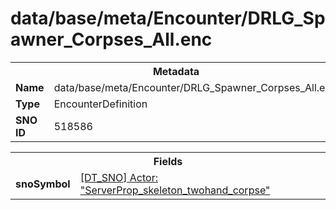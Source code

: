 <h1>data/base/meta/Encounter/DRLG_Spawner_Corpses_All.enc</h1><table><tr><th colspan="100%">Metadata</th></tr><tr><td><b>Name</b></td><td>data/base/meta/Encounter/DRLG_Spawner_Corpses_All.enc</td></tr><tr><td><b>Type</b></td><td>EncounterDefinition</td></tr><tr><td><b>SNO ID</b></td><td>518586</td></tr></table>

<table><tr><th colspan="100%">Fields</th></tr><tr><td><b>snoSymbol</b></td><td><a href="..\Actor\ServerProp_skeleton_twohand_corpse.acr">[DT_SNO] Actor: "ServerProp_skeleton_twohand_corpse"</a></td></tr></table>


